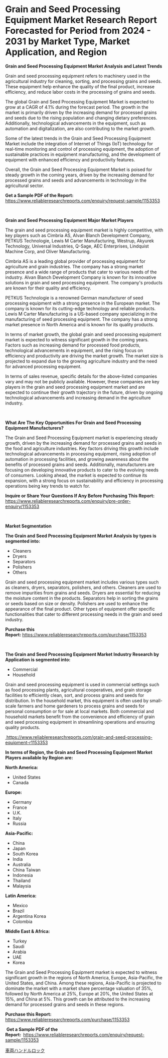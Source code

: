<p><h1>Grain and Seed Processing Equipment Market Research Report Forecasted for Period from 2024 -  2031 by Market Type, Market Application, and Region</h1></p><p><strong>Grain and Seed Processing Equipment Market Analysis and Latest Trends</strong></p>
<p><p>Grain and seed processing equipment refers to machinery used in the agricultural industry for cleaning, sorting, and processing grains and seeds. These equipment help enhance the quality of the final product, increase efficiency, and reduce labor costs in the processing of grains and seeds.</p><p>The global Grain and Seed Processing Equipment Market is expected to grow at a CAGR of 4.1% during the forecast period. The growth in the market is primarily driven by the increasing demand for processed grains and seeds due to the rising population and changing dietary preferences. Additionally, technological advancements in the equipment, such as automation and digitalization, are also contributing to the market growth.</p><p>Some of the latest trends in the Grain and Seed Processing Equipment Market include the integration of Internet of Things (IoT) technology for real-time monitoring and control of processing equipment, the adoption of sustainable practices in equipment manufacturing, and the development of equipment with enhanced efficiency and productivity features.</p><p>Overall, the Grain and Seed Processing Equipment Market is poised for steady growth in the coming years, driven by the increasing demand for processed grains and seeds and advancements in technology in the agricultural sector.</p></p>
<p><strong>Get a Sample PDF of the Report:&nbsp;</strong> <a href="https://www.reliableresearchreports.com/enquiry/request-sample/1153353">https://www.reliableresearchreports.com/enquiry/request-sample/1153353</a></p>
<p>&nbsp;</p>
<p><strong>Grain and Seed Processing Equipment Major Market Players</strong></p>
<p><p>The grain and seed processing equipment market is highly competitive, with key players such as Cimbria AS, Alvan Blanch Development Company, PETKUS Technologie, Lewis M Carter Manufacturing, Westrup, Akyurek Technology, Universal Industries, Q-Sage, AEC Enterprises, Lindquist Machine Corp, and Oliver Manufacturing. </p><p>Cimbria AS is a leading global provider of processing equipment for agriculture and grain industries. The company has a strong market presence and a wide range of products that cater to various needs of the industry. Alvan Blanch Development Company is known for its innovative solutions in grain and seed processing equipment. The company's products are known for their quality and efficiency.</p><p>PETKUS Technologie is a renowned German manufacturer of seed processing equipment with a strong presence in the European market. The company is known for its cutting-edge technology and reliable products. Lewis M Carter Manufacturing is a US-based company specializing in the manufacturing of seed processing equipment. The company has a strong market presence in North America and is known for its quality products.</p><p>In terms of market growth, the global grain and seed processing equipment market is expected to witness significant growth in the coming years. Factors such as increasing demand for processed food products, technological advancements in equipment, and the rising focus on efficiency and productivity are driving the market growth. The market size is projected to expand due to the growing agriculture industry and the need for advanced processing equipment.</p><p>In terms of sales revenue, specific details for the above-listed companies vary and may not be publicly available. However, these companies are key players in the grain and seed processing equipment market and are expected to continue their growth trajectory in the future, driven by ongoing technological advancements and increasing demand in the agriculture industry.</p></p>
<p>&nbsp;</p>
<p><strong>What Are The Key Opportunities For Grain and Seed Processing Equipment Manufacturers?</strong></p>
<p><p>The Grain and Seed Processing Equipment market is experiencing steady growth, driven by the increasing demand for processed grains and seeds in the food and agriculture industries. Key factors driving this growth include technological advancements in processing equipment, rising adoption of automation in processing facilities, and growing awareness about the benefits of processed grains and seeds. Additionally, manufacturers are focusing on developing innovative products to cater to the evolving needs of consumers. Looking ahead, the market is expected to continue its expansion, with a strong focus on sustainability and efficiency in processing operations being key trends to watch for.</p></p>
<p><strong>Inquire or Share Your Questions If Any Before Purchasing This Report:</strong> <a href="https://www.reliableresearchreports.com/enquiry/pre-order-enquiry/1153353">https://www.reliableresearchreports.com/enquiry/pre-order-enquiry/1153353</a></p>
<p>&nbsp;</p>
<p><strong>Market Segmentation</strong></p>
<p><strong>The Grain and Seed Processing Equipment Market Analysis by types is segmented into:</strong></p>
<p><ul><li>Cleaners</li><li>Dryers</li><li>Separators</li><li>Polishers</li><li>Others</li></ul></p>
<p><p>Grain and seed processing equipment market includes various types such as cleaners, dryers, separators, polishers, and others. Cleaners are used to remove impurities from grains and seeds. Dryers are essential for reducing the moisture content in the products. Separators help in sorting the grains or seeds based on size or density. Polishers are used to enhance the appearance of the final product. Other types of equipment offer specific functionalities that cater to different processing needs in the grain and seed industry.</p></p>
<p><strong>Purchase this Report:&nbsp;</strong><a href="https://www.reliableresearchreports.com/purchase/1153353">https://www.reliableresearchreports.com/purchase/1153353</a></p>
<p>&nbsp;</p>
<p><strong>The Grain and Seed Processing Equipment Market Industry Research by Application is segmented into:</strong></p>
<p><ul><li>Commercial</li><li>Household</li></ul></p>
<p><p>Grain and seed processing equipment is used in commercial settings such as food processing plants, agricultural cooperatives, and grain storage facilities to efficiently clean, sort, and process grains and seeds for distribution. In the household market, this equipment is often used by small-scale farmers and home gardeners to process grains and seeds for personal consumption or for sale at local markets. Both commercial and household markets benefit from the convenience and efficiency of grain and seed processing equipment in streamlining operations and ensuring quality products.</p></p>
<p><a href="https://www.reliableresearchreports.com/grain-and-seed-processing-equipment-r1153353">&nbsp;https://www.reliableresearchreports.com/grain-and-seed-processing-equipment-r1153353</a></p>
<p><strong>In terms of Region, the Grain and Seed Processing Equipment Market Players available by Region are:</strong></p>
<p>
    <p> <strong> North America: </strong>
        <ul>
            <li>United States</li>
            <li>Canada</li>
        </ul>
        </p> 
    <p> <strong> Europe: </strong>
        <ul>
            <li>Germany</li>
            <li>France</li>
            <li>U.K.</li>
            <li>Italy</li>
            <li>Russia</li>
        </ul>
        </p> 
    <p> <strong> Asia-Pacific: </strong>
        <ul>
            <li>China</li>
            <li>Japan</li>
            <li>South Korea</li>
            <li>India</li>
            <li>Australia</li>
            <li>China Taiwan</li>
            <li>Indonesia</li>
            <li>Thailand</li>
            <li>Malaysia</li>
        </ul>
        </p> 
    <p> <strong> Latin America: </strong>
        <ul>
            <li>Mexico</li>
            <li>Brazil</li>
            <li>Argentina Korea</li>
            <li>Colombia</li>
        </ul>
        </p> 
    <p> <strong> Middle East & Africa: </strong>
        <ul>
            <li>Turkey</li>
            <li>Saudi</li>
            <li>Arabia</li>
            <li>UAE</li>
            <li>Korea</li>
        </ul>
    </p>
    </p>
<p><p>The Grain and Seed Processing Equipment market is expected to witness significant growth in the regions of North America, Europe, Asia-Pacific, the United States, and China. Among these regions, Asia-Pacific is projected to dominate the market with a market share percentage valuation of 35%, followed by North America at 25%, Europe at 20%, the United States at 15%, and China at 5%. This growth can be attributed to the increasing demand for processed grains and seeds in these regions.</p></p>
<p><strong>Purchase this Report: </strong><a href="https://www.reliableresearchreports.com/purchase/1153353">https://www.reliableresearchreports.com/purchase/1153353</a></p>
<p>&nbsp;<strong>Get a Sample PDF of the Report:&nbsp;&nbsp;</strong><a href="https://www.reliableresearchreports.com/enquiry/request-sample/1153353">https://www.reliableresearchreports.com/enquiry/request-sample/1153353</a></p>
<p><strong></strong></p>
<p><p><a href="https://github.com/RudyBoyer2017/Market-Research-Report-List-1/blob/main/268433842730.md">車両ハンドルロック</a></p></p>